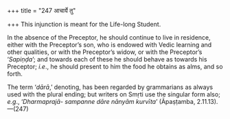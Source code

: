 +++
title = "247 आचार्ये तु"

+++
This injunction is meant for the Life-long Student.

In the absence of the Preceptor, he should continue to live in
residence, either with the Preceptor’s son, who is endowed with Vedic
learning and other qualities, or with the Preceptor’s widow, or with the
Preceptor’s ‘*Sapiṇḍa*’; and towards each of these he should behave as
towards his Preceptor; *i.e*., he should present to him the food he
obtains as alms, and so forth.

The term ‘*dārā*,’ denoting, has been regarded by grammarians as always
used with the plural ending; but writers on Smṛti use the singular form
also; *e.g*., ‘*Dharmaprajā-* *sampanne dāre nānyām kurvīta*’
(Āpaṣṭamba, 2.11.13).—(247)


